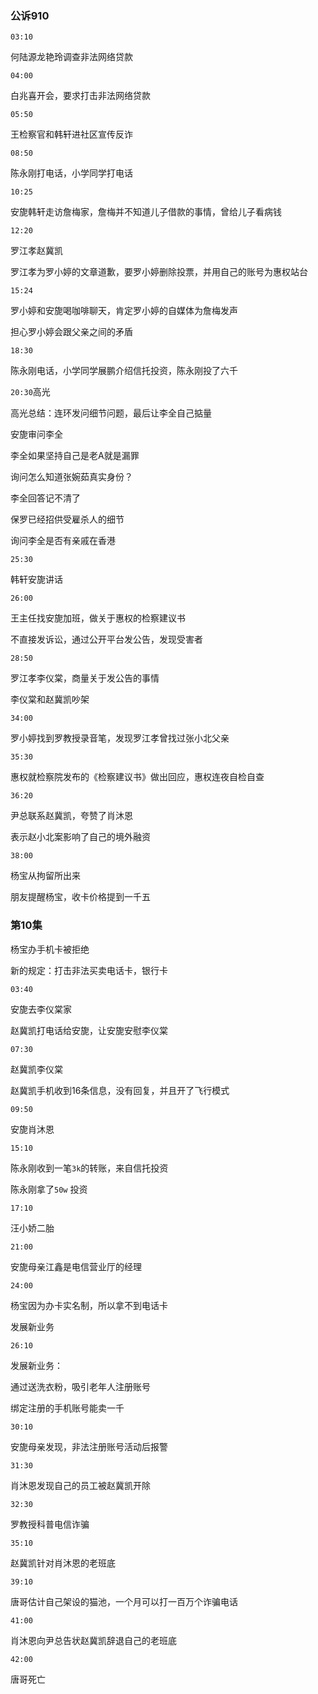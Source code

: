 ### 公诉910

`03:10`

何陆源龙艳玲调查非法网络贷款



`04:00`

白兆喜开会，要求打击非法网络贷款



`05:50`

王检察官和韩轩进社区宣传反诈



`08:50`

陈永刚打电话，小学同学打电话



`10:25`

安旎韩轩走访詹梅家，詹梅并不知道儿子借款的事情，曾给儿子看病钱



`12:20`

罗江孝赵冀凯

罗江孝为罗小婷的文章道歉，要罗小婷删除投票，并用自己的账号为惠权站台



`15:24`

罗小婷和安旎喝咖啡聊天，肯定罗小婷的自媒体为詹梅发声

担心罗小婷会跟父亲之间的矛盾



`18:30`

陈永刚电话，小学同学展鹏介绍信托投资，陈永刚投了六千



`20:30`高光

高光总结：连环发问细节问题，最后让李全自己掂量

安旎审问李全

李全如果坚持自己是老A就是漏罪

询问怎么知道张婉茹真实身份？

李全回答记不清了

保罗已经招供受雇杀人的细节

询问李全是否有亲戚在香港



`25:30`

韩轩安旎讲话



`26:00`

王主任找安旎加班，做关于惠权的检察建议书

不直接发诉讼，通过公开平台发公告，发现受害者



`28:50`

罗江孝李仪棠，商量关于发公告的事情

李仪棠和赵冀凯吵架



`34:00`

罗小婷找到罗教授录音笔，发现罗江孝曾找过张小北父亲



`35:30`

惠权就检察院发布的《检察建议书》做出回应，惠权连夜自检自查



`36:20`

尹总联系赵冀凯，夸赞了肖沐恩

表示赵小北案影响了自己的境外融资



`38:00`

杨宝从拘留所出来

朋友提醒杨宝，收卡价格提到一千五



### 第10集

杨宝办手机卡被拒绝

新的规定：打击非法买卖电话卡，银行卡



`03:40`

安旎去李仪棠家

赵冀凯打电话给安旎，让安旎安慰李仪棠



`07:30`

赵冀凯李仪棠

赵冀凯手机收到16条信息，没有回复，并且开了飞行模式



`09:50`

安旎肖沐恩



`15:10`

陈永刚收到一笔`3k`的转账，来自信托投资

陈永刚拿了`50w` 投资



`17:10`

汪小娇二胎



`21:00`

安旎母亲江鑫是电信营业厅的经理



`24:00`

杨宝因为办卡实名制，所以拿不到电话卡

发展新业务



`26:10`

发展新业务：

通过送洗衣粉，吸引老年人注册账号

绑定注册的手机账号能卖一千



`30:10`

安旎母亲发现，非法注册账号活动后报警



`31:30`

肖沐恩发现自己的员工被赵冀凯开除



`32:30`

罗教授科普电信诈骗



`35:10`

赵冀凯针对肖沐恩的老班底



`39:10`

唐哥估计自己架设的猫池，一个月可以打一百万个诈骗电话



`41:00`

肖沐恩向尹总告状赵冀凯辞退自己的老班底



`42:00`

唐哥死亡













